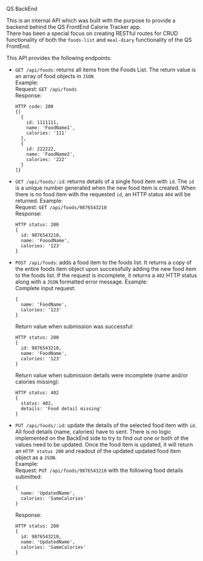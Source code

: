 QS BackEnd

This is an internal API which was built with the purpose to provide a backend behind the QS FrontEnd Calorie Tracker app.  
There has been a special focus on creating RESTful routes for CRUD functionality of both the `foods-list` and `meal-diary` functionality of the QS FrontEnd.

This API provides the following endpoints:  
- `GET /api/foods`: returns all items from the Foods List. The return value is an array of food objects in `JSON`  
Example:  
Request: `GET /api/foods`  
Response:  
  ```
  HTTP code: 200
  {[
    {
      id: 1111111,
      name: 'FoodName1',
      calories: '111'
    },
    {
      id: 222222,
      name: 'FoodName2',
      calories: '222'
    }
  ]}
  ```
- `GET /api/foods/:id`: returns details of a single food item with `id`. The `id` is a unique number generated when the new food item is created. When there is no food item with the requested `id`, an HTTP status `404` will be returned. 
Example:  
Request: `GET /api/foods/9876543210`  
Response:  
  ```
  HTTP status: 200
  {
    id: 9876543210,
    name: 'FooodName',
    calories: '123'
  }
  ```
- `POST /api/foods`: adds a food item to the foods list. It returns a copy of the entire foods item object upon successfully adding the new food item to the foods list. If the request is incomplete, it returns a `402` HTTP status along with a `JSON` formatted error message.     Example:  
Complete input request:  
  ```
  {
    name: 'FoodName',
    calories: '123'
  }
  ```
  Return value when submission was successful:  
  ```
  HTTP status: 200
  {
    id: 9876543210,
    name: 'FoodName',
    calories: '123'
  }
  ```
  Return value when submission details were incomplete (name and/or calories missing):
  ```
  HTTP status: 402
  {
    status: 402,
    details: 'Food detail missing'
  }
  ```
- `PUT /api/foods/:id`: update the details of the selected food item with `id`. All food details (name, calories) have to sent. There is no logic implemented on the BackEnd side to try to find out one or both of the values need to be updated. Once the food item is updated, it will return an `HTTP status 200` and readout of the updated updated food item object as a `JSON`.  
Example:  
Request: `PUT /api/foods/9876543210` with the following food details submitted:  
  ```
  {
    name: 'UpdatedName',
    calories: 'SameCalories'
  }
  ```
  Response:  
  ```
  HTTP status: 200
  {
    id: 9876543210,
    name: 'UpdatedName',
    calories: 'SameCalories'
  }
  ```